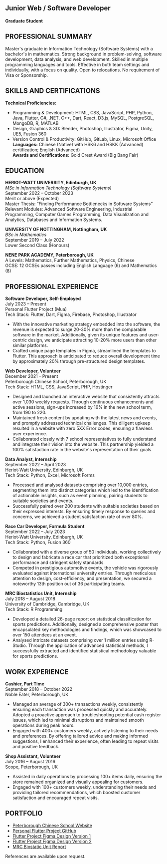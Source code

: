 ## Junior Web / Software Developer
#### Graduate Student 

## PROFESSIONAL SUMMARY

Master's graduate in Information Technology (Software Systems) with a bachelor's in mathematics. Strong background in problem-solving, software development, data analysis, and web development. Skilled in multiple programming languages and tools. Effective in both team settings and individually, with a focus on quality. Open to relocations. No requirement of Visa or Sponsorship.

## SKILLS AND CERTIFICATIONS

**Technical Proficiencies:** 
- Programming & Development: HTML, CSS, JavaScript, PHP, Python, Java, Flutter, C#, .NET, C++, Dart, React, D3.js, MySQL, PostgreSQL, MongoDB, R, MATLAB
- Design, Graphics & 3D: Blender, Photoshop, Illustrator, Figma, Unity, UE5, Fusion 360
- Version Control & Productivity: GitHub, GitLab, Linux, Microsoft Office  
**Languages:** Chinese (Native) with HSK6 and HSKK (Advanced) certification; English (Advanced)  
**Awards and Certifications:** Gold Crest Award (Big Bang Fair)  

## EDUCATION

**HERIOT-WATT UNIVERSITY, Edinburgh, UK**  
*MSc in Information Technology (Software Systems)*  
September 2022 – October 2023  
Merit or above (Expected)  
Master Thesis: “Finding Performance Bottlenecks in Software Systems”  
Relevant Modules: Advanced Software Engineering, Industrial Programming, Computer Games Programming, Data Visualization and Analytics, Databases and Information Systems.

**UNIVERSITY OF NOTTINGHAM, Nottingham, UK**  
*BSc in Mathematics*  
September 2019 – July 2022  
Lower Second Class (Honours)  

**NENE PARK ACADEMY, Peterborough, UK**  
A Levels: Mathematics, Further Mathematics, Physics, Chinese  
GCSE: 12 GCSEs passes including English Language (6) and Mathematics (8)  

## PROFESSIONAL EXPERIENCE

**Software Developer, Self-Employed**  
July 2023 – Present  
Personal Flutter Project (Mua)  
Tech Stack: Flutter, Dart, Figma, Firebase, Photoshop, Illustrator  
- With the innovative marketing strategy embedded into the software, the revenue is expected to surge 20-30% more than the comparable software in the market. Additionally, given its unique features and user-centric design, we anticipate attracting 10-20% more users than other similar platforms.
- Crafted unique page templates in Figma, streamlined the templates to Flutter. This approach is anticipated to reduce overall development time by approximately 20% through pre-structured design templates.

**Web Developer, Volunteer**  
December 2021 – Present  
Peterborough Chinese School, Peterborough, UK  
Tech Stack: HTML, CSS, JavaScript, PHP, Hostinger  
- Designed and launched an interactive website that consistently attracts over 1,030 weekly requests. Through continuous enhancements and active sessions, sign-ups increased by 16% in the new school term, from 190 to 220.
- Maintained fresh content by updating with the latest news and events, and promptly addressed technical challenges. This diligent upkeep resulted in a website with zero 5XX Error codes, ensuring a flawless user experience.
- Collaborated closely with 7 school representatives to fully understand and integrate their vision into the website. This partnership yielded a 100% satisfaction rate in the website's representation of their goals.

**Data Analyst, Internship**  
September 2022 – April 2023  
Heriot-Watt University, Edinburgh, UK  
Tech Stack: Python, Excel, Microsoft Forms  
- Processed and analysed datasets comprising over 10,000 entries, segmenting them into distinct categories which led to the identification of actionable insights, such as event planning, pairing students to suitable societies and events.
- Successfully paired over 200 students with suitable societies based on their expressed interests. By ensuring timely response to queries and concerns, we achieved a student satisfaction rate of over 80%.

**Race Car Developer, Formula Student**  
September 2022 – July 2023  
Heriot-Watt University, Edinburgh, UK  
Tech Stack: Python, Fusion 360  
- Collaborated with a diverse group of 50 individuals, working collectively to design and fabricate a race car that prioritized both exceptional performance and stringent safety standards.
- Competed in prestigious automotive events, the vehicle was rigorously evaluated against international university entries. Through meticulous attention to design, cost-efficiency, and presentation, we secured a noteworthy 13th position out of 36 participating teams.

**MRC Biostatistics Unit, Internship**  
July 2018 – August 2018  
University of Cambridge, Cambridge, UK  
Tech Stack: R Programming  
- Developed a detailed 26-page report on statistical classification for sports predictions. Additionally, designed a comprehensive poster that encapsulated key methodologies and findings, which was showcased to over 150 attendees at an event.
- Analysed intricate datasets comprising over 1 million entries using R-Studio. Through the application of advanced statistical methods, I successfully extracted and identified statistical methodology valuable for sports predictions.

## WORK EXPERIENCE

**Cashier, Part Time**  
September 2018 – October 2022  
Noble Eater, Peterborough, UK  
- Managed an average of 300+ transactions weekly, consistently ensuring each transaction was processed quickly and accurately. Adopted a proactive approach to troubleshooting potential cash register issues, which led to minimal disruptions and maintained smooth operations during peak hours.
- Engaged with 400+ customers weekly, actively listening to their needs and preferences. By offering tailored advice and making informed suggestions, I enhanced their experience, often leading to repeat visits and positive feedback.

**Shop Assistant, Volunteer**  
July 2016 – August 2016  
Scope, Peterborough, UK  
- Assisted in daily operations by processing 100+ items daily, ensuring the store remained organized and visually appealing for customers.
- Engaged with 100+ customers weekly, understanding their needs and providing tailored recommendations, which boosted customer satisfaction and encouraged repeat visits.

## PORTFOLIO

- [Peterborough Chinese School Website](#https://www.peterboroughchineseschool.co.uk/)
- [Personal Flutter Project GitHub](#https://github.com/zhennyboy/Mua)
- [Flutter Project Figma Design Version 1](#https://www.figma.com/file/WYoogqljHGi6IBJhWhFU3p/Untitled?type=design&node-id=0%3A1&mode=design&t=eAPDJ0WhtgNRx11P-1)
- [Flutter Project Figma Design Version 2](#https://www.figma.com/file/i8FsZndbES7b0DktSA2jXn/Untitled?type=design&node-id=0%3A1&mode=design&t=parzOdlh8CEtE1Ph-1)
- [MRC Biostatic Unit Report](#https://docs.google.com/document/d/1QEoYySPReN0R455AOfkIW7wzz3CKmYhx4FPOHD7ktoE/edit?usp=sharing)

References are available upon request.

